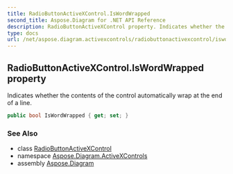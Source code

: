 ```yaml
---
title: RadioButtonActiveXControl.IsWordWrapped
second_title: Aspose.Diagram for .NET API Reference
description: RadioButtonActiveXControl property. Indicates whether the contents of the control automatically wrap at the end of a line
type: docs
url: /net/aspose.diagram.activexcontrols/radiobuttonactivexcontrol/iswordwrapped/
---
```

## RadioButtonActiveXControl.IsWordWrapped property

Indicates whether the contents of the control automatically wrap at the end of a line.

```csharp
public bool IsWordWrapped { get; set; }
```

### See Also

* class [RadioButtonActiveXControl](../)
* namespace [Aspose.Diagram.ActiveXControls](../../radiobuttonactivexcontrol/)
* assembly [Aspose.Diagram](../../../)


